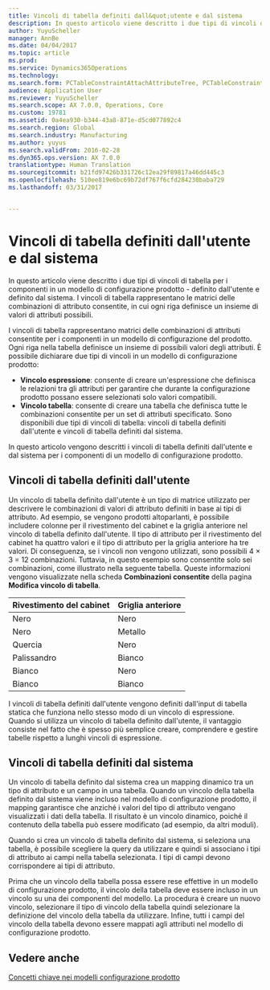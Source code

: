 ```yaml
---
title: Vincoli di tabella definiti dall&quot;utente e dal sistema
description: In questo articolo viene descritto i due tipi di vincoli di tabella per i componenti in un modello di configurazione prodotto - definito dall&quot;utente e definito dal sistema. I vincoli di tabella rappresentano le matrici delle combinazioni di attributo consentite, in cui ogni riga definisce un insieme di valori di attributi possibili.
author: YuyuScheller
manager: AnnBe
ms.date: 04/04/2017
ms.topic: article
ms.prod: 
ms.service: Dynamics365Operations
ms.technology: 
ms.search.form: PCTableConstraintAttachAttributeTree, PCTableConstraintColumnSystem, PCTableConstraintContentUserDef, PCTableConstraintDefinition, PCTableConstraintWizard
audience: Application User
ms.reviewer: YuyuScheller
ms.search.scope: AX 7.0.0, Operations, Core
ms.custom: 19781
ms.assetid: 0a4ea930-b344-43a8-871e-d5cd077892c4
ms.search.region: Global
ms.search.industry: Manufacturing
ms.author: yuyus
ms.search.validFrom: 2016-02-28
ms.dyn365.ops.version: AX 7.0.0
translationtype: Human Translation
ms.sourcegitcommit: b21fd97426b331726c12ea29f89817a46dd445c3
ms.openlocfilehash: 510ee819e6bc69b72df767f6cfd284230baba729
ms.lasthandoff: 03/31/2017


---
```


# <a name="system-defined-and-user-defined-table-constraints"></a>Vincoli di tabella definiti dall'utente e dal sistema

In questo articolo viene descritto i due tipi di vincoli di tabella per i componenti in un modello di configurazione prodotto - definito dall'utente e definito dal sistema. I vincoli di tabella rappresentano le matrici delle combinazioni di attributo consentite, in cui ogni riga definisce un insieme di valori di attributi possibili.

I vincoli di tabella rappresentano matrici delle combinazioni di attributi consentite per i componenti in un modello di configurazione del prodotto. Ogni riga nella tabella definisce un insieme di possibili valori degli attributi. È possibile dichiarare due tipi di vincoli in un modello di configurazione prodotto:

-   **Vincolo espressione**: consente di creare un'espressione che definisca le relazioni tra gli attributi per garantire che durante la configurazione prodotto possano essere selezionati solo valori compatibili.
-   **Vincolo tabella**: consente di creare una tabella che definisca tutte le combinazioni consentite per un set di attributi specificato. Sono disponibili due tipi di vincoli di tabella: vincoli di tabella definiti dall'utente e vincoli di tabella definiti dal sistema.

In questo articolo vengono descritti i vincoli di tabella definiti dall'utente e dal sistema per i componenti di un modello di configurazione prodotto.

## <a name="user-defined-table-constraints"></a>Vincoli di tabella definiti dall'utente
Un vincolo di tabella definito dall'utente è un tipo di matrice utilizzato per descrivere le combinazioni di valori di attributo definiti in base ai tipi di attributo. Ad esempio, se vengono prodotti altoparlanti, è possibile includere colonne per il rivestimento del cabinet e la griglia anteriore nel vincolo di tabella definito dall'utente. Il tipo di attributo per il rivestimento del cabinet ha quattro valori e il tipo di attributo per la griglia anteriore ha tre valori. Di conseguenza, se i vincoli non vengono utilizzati, sono possibili 4 × 3 = 12 combinazioni. Tuttavia, in questo esempio sono consentite solo sei combinazioni, come illustrato nella seguente tabella. Queste informazioni vengono visualizzate nella scheda **Combinazioni consentite** della pagina **Modifica vincolo di tabella**.

| Rivestimento del cabinet | Griglia anteriore |
|----------------|-------------|
| Nero          | Nero       |
| Nero          | Metallo       |
| Quercia            | Nero       |
| Palissandro       | Bianco       |
| Bianco          | Nero       |
| Bianco          | Bianco       |

I vincoli di tabella definiti dall'utente vengono definiti dall'input di tabella statica che funziona nello stesso modo di un vincolo di espressione. Quando si utilizza un vincolo di tabella definito dall'utente, il vantaggio consiste nel fatto che è spesso più semplice creare, comprendere e gestire tabelle rispetto a lunghi vincoli di espressione.

## <a name="system-defined-table-constraints"></a>Vincoli di tabella definiti dal sistema
Un vincolo di tabella definito dal sistema crea un mapping dinamico tra un tipo di attributo e un campo in una tabella. Quando un vincolo della tabella definito dal sistema viene incluso nel modello di configurazione prodotto, il mapping garantisce che anziché i valori del tipo di attributo vengano visualizzati i dati della tabella. Il risultato è un vincolo dinamico, poiché il contenuto della tabella può essere modificato (ad esempio, da altri moduli).  

Quando si crea un vincolo di tabella definito dal sistema, si seleziona una tabella, è possibile scegliere la query da utilizzare e quindi si associano i tipi di attributo ai campi nella tabella selezionata. I tipi di campi devono corrispondere ai tipi di attributo.  

Prima che un vincolo della tabella possa essere rese effettive in un modello di configurazione prodotto, il vincolo della tabella deve essere incluso in un vincolo su una dei componenti del modello. La procedura è creare un nuovo vincolo, selezionare il tipo di vincolo della tabella quindi selezionare la definizione del vincolo della tabella da utilizzare. Infine, tutti i campi del vincolo della tabella devono essere mappati agli attributi nel modello di configurazione prodotto.

<a name="see-also"></a>Vedere anche
--------

[Concetti chiave nei modelli configurazione prodotto](product-configuration-models.md)



